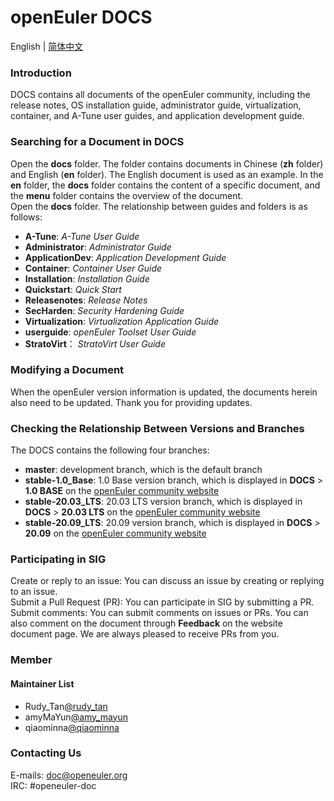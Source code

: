 # openEuler DOCS

English | [简体中文](./README.md)

### Introduction

DOCS contains all documents of the openEuler community, including the release notes, OS installation guide, administrator guide, virtualization, container, and A-Tune user guides, and application development guide.

### Searching for a Document in DOCS

Open the **docs** folder. The folder contains documents in Chinese (**zh** folder) and English (**en** folder). The English document is used as an example. In the **en** folder, the **docs** folder contains the content of a specific document, and the **menu** folder contains the overview of the document.   
Open the **docs** folder. The relationship between guides and folders is as follows:  
* **A-Tune**: *A-Tune User Guide*
* **Administrator**: *Administrator Guide*
* **ApplicationDev**: *Application Development Guide*
* **Container**: *Container User Guide*
* **Installation**: *Installation Guide*
* **Quickstart**: *Quick Start*
* **Releasenotes**: *Release Notes*
* **SecHarden**: *Security Hardening Guide*
* **Virtualization**: *Virtualization Application Guide*
* **userguide**: *openEuler Toolset User Guide*
* **StratoVirt**： *StratoVirt User Guide*


### Modifying a Document

When the openEuler version information is updated, the documents herein also need to be updated. Thank you for providing updates.

### Checking the Relationship Between Versions and Branches
The DOCS contains the following four branches:

* **master**: development branch, which is the default branch
* **stable-1.0\_Base**: 1.0 Base version branch, which is displayed in **DOCS** > **1.0 BASE** on the [openEuler community website](https://openeuler.org/)
* **stable-20.03\_LTS**: 20.03 LTS version branch, which is displayed in **DOCS** > **20.03 LTS** on the [openEuler community website](https://openeuler.org/)
* **stable-20.09\_LTS**: 20.09 version branch, which is displayed in **DOCS** > **20.09** on the [openEuler community website](https://openeuler.org/)

### Participating in SIG
Create or reply to an issue: You can discuss an issue by creating or replying to an issue.  
Submit a Pull Request (PR): You can participate in SIG by submitting a PR.  
Submit comments: You can submit comments on issues or PRs. You can also comment on the document through **Feedback** on the website document page.
We are always pleased to receive PRs from you.

### Member
#### Maintainer List
- Rudy_Tan[@rudy_tan](https://gitee.com/rudy_tan)
- amyMaYun[@amy_mayun](https://gitee.com/amy_mayun)
- qiaominna[@qiaominna](https://gitee.com/qiaominna)


###  Contacting Us
E-mails: doc@openeuler.org  
IRC: #openeuler-doc 